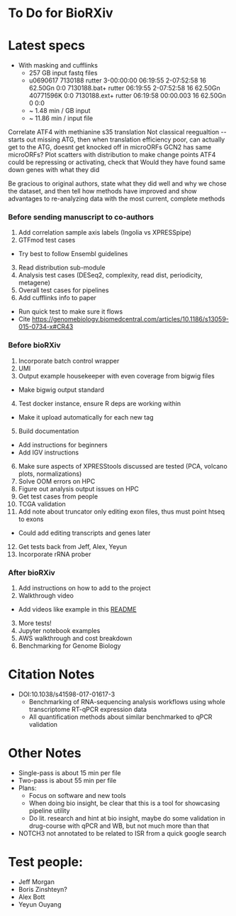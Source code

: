 # To Do for BioRXiv
<!--- Finished
Bio insight section
Export single summary images
  - Fix so it doesn't keep subplots as it goes
-->

# Latest specs
- With masking and cufflinks
  - 257 GB input fastq files
  -  u0690617 7130188          rutter 3-00:00:00   06:19:55 2-07:52:58         16    62.50Gn                 0:0
              7130188.bat+     rutter              06:19:55 2-07:52:58         16    62.50Gn  40771596K      0:0
              7130188.ext+     rutter              06:19:58  00:00.003         16    62.50Gn          0      0:0
  - ~ 1.48 min / GB input
  - ~ 11.86 min / input file

Correlate ATF4 with methianine s35 translation
Not classical reegualtion -- starts out missing ATG, then when translation efficiency poor, can actually get to the ATG, doesnt get knocked off in microORFs
GCN2 has same microORFs?
Plot scatters with distribution to make change points
ATF4 could be repressing or activating, check that
Would they have found same down genes with what they did

Be gracious to original authors, state what they did well and why we chose the dataset, and then tell how methods have improved and show advantages to re-analyzing data with the most current, complete methods

### Before sending manuscript to co-authors
1. Add correlation sample axis labels (Ingolia vs XPRESSpipe)
2. GTFmod test cases
  - Try best to follow Ensembl guidelines
3. Read distribution sub-module
4. Analysis test cases (DESeq2, complexity, read dist, periodicity, metagene)
5. Overall test cases for pipelines
6. Add cufflinks info to paper
  - Run quick test to make sure it flows
  - Cite https://genomebiology.biomedcentral.com/articles/10.1186/s13059-015-0734-x#CR43

### Before bioRXiv
1. Incorporate batch control wrapper
2. UMI
3. Output example housekeeper with even coverage from bigwig files
  - Make bigwig output standard
4. Test docker instance, ensure R deps are working within
  - Make it upload automatically for each new tag
5. Build documentation
  - Add instructions for beginners
  - Add IGV instructions
6. Make sure aspects of XPRESStools discussed are tested (PCA, volcano plots, normalizations)
7. Solve OOM errors on HPC
8. Figure out analysis output issues on HPC
9. Get test cases from people
10. TCGA validation
11. Add note about truncator only editing exon files, thus must point htseq to exons
  - Could add editing transcripts and genes later
12. Get tests back from Jeff, Alex, Yeyun
13. Incorporate rRNA prober

### After bioRXiv
1. Add instructions on how to add to the project
2. Walkthrough video
  - Add videos like example in this [README](https://github.com/manubot/manubot)
3. More tests!
4. Jupyter notebook examples
5. AWS walkthrough and cost breakdown
6. Benchmarking for Genome Biology


# Citation Notes
- DOI:10.1038/s41598-017-01617-3
  - Benchmarking of RNA-sequencing analysis workflows using whole transcriptome RT-qPCR expression data
  - All quantification methods about similar benchmarked to qPCR validation

# Other Notes
- Single-pass is about 15 min per file
- Two-pass is about 55 min per file
- Plans:
  - Focus on software and new tools
  - When doing bio insight, be clear that this is a tool for showcasing pipeline utility
  - Do lit. research and hint at bio insight, maybe do some validation in drug-course with qPCR and WB, but not much more than that
- NOTCH3 not annotated to be related to ISR from a quick google search


# Test people:
- Jeff Morgan
- Boris Zinshteyn?
- Alex Bott
- Yeyun Ouyang
